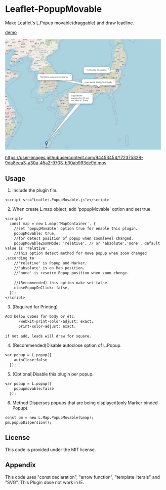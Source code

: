 # Leaflet-PopupMovable
Make Leaflet's L.Popup movable(draggable) and draw leadline.

[demo](https://wrwrh.github.io/leaflet-popupmovable/Demo/index.html)

![demo image](./Demo/demo.jpg)

https://user-images.githubusercontent.com/94453454/172375328-9da8eea3-a30a-45a2-9703-b30ab993de9d.mov


## Usage
1. include the plugin file.
```
<script src="Leaflet.PopupMovable.js"></script>
```
2. When create L.map object, add 'popupMovable' option and set true.
```
<script>
  const map = new L.map('MapContainer', {
    //set 'popupMovable' option true for enable this plugin.
    popupMovable: true,
    //for detect position of popup when zoomlevel changed.
    popupMovableZoomMode: 'relative', // or 'absolute','none', default value is 'relative'.
    //This option detect method for move popup when zoom changed ,according to
    //'relative' is Popup and Marker.
    //'absolute' is on Map position.
    //'none' is resotre Popup position when zoom chenge.

    //(Recommended) this option make set false.
    closePopupOnClick: false,
  });
</script>
```
3. (Required for Printing)
```
Add below CSSes for body or etc.
      -webkit-print-color-adjust: exact;
      print-color-adjust: exact;

if not add, leads will draw for square.
```
4. (Recommended)Disable autoclose option of L.Popup.
```
var popup = L.popup({
    autoClose:false
  });
```
5. (Optional)Disable this plugin per popup.
```
var popup = L.popup({
    popupmovable:false
  });
```
6. Method
Disperses popups that are being displayed(only Marker binded Popup).
```
const pm = new L.Map.PopupMovable(Lmap);
pm.popupDispersion();
```

## License
This code is provided under the MIT license.

## Appendix
This code uses "const declaration", "arrow function", "template literals" and "SVG".
This Plugin dose not work in IE.